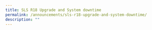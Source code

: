 ```yaml
---
title: SLS R18 Upgrade and System downtime
permalink: /announcements/sls-r18-upgrade-and-system-downtime/
description: ""
---
```

